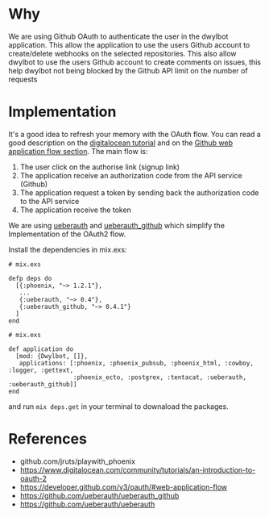 # Why

We are using Github OAuth to authenticate the user in the dwylbot application.
This allow the application to use the users Github account to create/delete webhooks on the selected repositories. This also allow dwylbot to use the users Github account to create comments on issues, this help dwylbot not being blocked by the Github API limit on the number of requests

# Implementation

It's a good idea to refresh your memory with the OAuth flow. You can read a good description on the [digitalocean tutorial](https://www.digitalocean.com/community/tutorials/an-introduction-to-oauth-2) and on the [Github web application flow section](https://developer.github.com/v3/oauth/#web-application-flow). The main flow is:
1. The user click on the authorise link (signup link)
2. The application receive an authorization code from the API service (Github)
3. The application request a token by sending back the authorization code to the API service
4. The application receive the token

We are using [ueberauth](https://github.com/ueberauth/ueberauth) and [ueberauth_github](https://github.com/ueberauth/ueberauth_github) which simplify the Implementation of the OAuth2 flow.

 Install the dependencies in mix.exs:
```
# mix.exs

defp deps do
  [{:phoenix, "~> 1.2.1"},
   ...
   {:ueberauth, "~> 0.4"},
   {:ueberauth_github, "~> 0.4.1"}
  ]
end
```

```
# mix.exs

def application do
  [mod: {Dwylbot, []},
   applications: [:phoenix, :phoenix_pubsub, :phoenix_html, :cowboy, :logger, :gettext,
                  :phoenix_ecto, :postgrex, :tentacat, :ueberauth, :ueberauth_github]]
end
```

and run ```mix deps.get``` in your terminal to downaload the packages.


# References

- github.com/jruts/playwith_phoenix
- https://www.digitalocean.com/community/tutorials/an-introduction-to-oauth-2
- https://developer.github.com/v3/oauth/#web-application-flow
- https://github.com/ueberauth/ueberauth_github
- https://github.com/ueberauth/ueberauth
